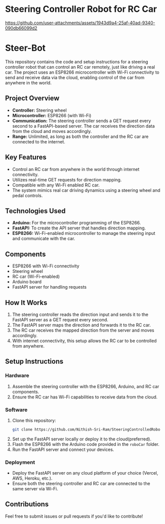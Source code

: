 # Steering Controller Robot for RC Car

https://github.com/user-attachments/assets/1943d9a4-25af-40ad-9340-090db66099d2

# Steer-Bot

This repository contains the code and setup instructions for a steering controller robot that can control an RC car remotely, just like driving a real car. The project uses an ESP8266 microcontroller with Wi-Fi connectivity to send and receive data via the cloud, enabling control of the car from anywhere in the world.

## Project Overview

- **Controller:** Steering wheel
- **Microcontroller:** ESP8266 (with Wi-Fi)
- **Communication:** The steering controller sends a GET request every second to a FastAPI-based server. The car receives the direction data from the cloud and moves accordingly.
- **Range:** Unlimited, as long as both the controller and the RC car are connected to the internet.

## Key Features

- Control an RC car from anywhere in the world through internet connectivity.
- Utilizes real-time GET requests for direction mapping.
- Compatible with any Wi-Fi enabled RC car.
- The system mimics real car driving dynamics using a steering wheel and pedal controls.

## Technologies Used

- **Arduino:** For the microcontroller programming of the ESP8266.
- **FastAPI:** To create the API server that handles direction mapping.
- **ESP8266:** Wi-Fi-enabled microcontroller to manage the steering input and communicate with the car.

## Components

- ESP8266 with Wi-Fi connectivity
- Steering wheel
- RC car (Wi-Fi-enabled)
- Arduino board
- FastAPI server for handling requests

## How It Works

1. The steering controller reads the direction input and sends it to the FastAPI server as a GET request every second.
2. The FastAPI server maps the direction and forwards it to the RC car.
3. The RC car receives the mapped direction from the server and moves accordingly.
4. With internet connectivity, this setup allows the RC car to be controlled from anywhere.

## Setup Instructions

### Hardware

1. Assemble the steering controller with the ESP8266, Arduino, and RC car components.
2. Ensure the RC car has Wi-Fi capabilities to receive data from the cloud.

### Software

1. Clone this repository:
   ```bash
   git clone https://github.com/Nithish-Sri-Ram/SteeringControlledRoboCar.git
   ```
2. Set up the FastAPI server locally or deploy it to the cloud(preferred).
3. Flash the ESP8266 with the Arduino code provided in the `roboCar` folder.
4. Run the FastAPI server and connect your devices.

### Deployment

- Deploy the FastAPI server on any cloud platform of your choice (Vercel, AWS, Heroku, etc.).
- Ensure both the steering controller and RC car are connected to the same server via Wi-Fi.

## Contributions

Feel free to submit issues or pull requests if you'd like to contribute!
